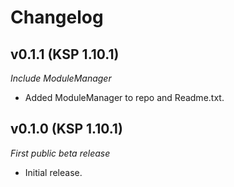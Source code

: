 # Changelog

## v0.1.1 (KSP 1.10.1)
*Include ModuleManager*
- Added ModuleManager to repo and Readme.txt.

## v0.1.0 (KSP 1.10.1)
*First public beta release*
- Initial release.
